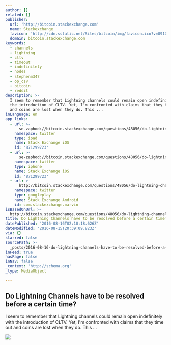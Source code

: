 ```yaml
---
author: []
related: []
publisher:
  url: 'http://bitcoin.stackexchange.com'
  name: Stackexchange
  favicon: 'http://cdn.sstatic.net/Sites/bitcoin/img/favicon.ico?v=0910168c5c65'
  domain: bitcoin.stackexchange.com
keywords:
  - channels
  - lightning
  - cltv
  - timeout
  - indefinitely
  - nodes
  - stephenm347
  - op_csv
  - bitcoin
  - reddit
description: >-
  I seem to remember that Lightning channels could remain open indefinitely with
  the introduction of CLTV. Yet, I'm confronted with claims that they time out
  and coins are lost when they do. This ...
inLanguage: en
app_links:
  - url: >-
      se-zaphod://bitcoin.stackexchange.com/questions/48056/do-lightning-channels-have-to-be-resolved-before-a-certain-time
    namespace: twitter
    type: ipad
    name: Stack Exchange iOS
    id: '871299723'
  - url: >-
      se-zaphod://bitcoin.stackexchange.com/questions/48056/do-lightning-channels-have-to-be-resolved-before-a-certain-time
    namespace: twitter
    type: iphone
    name: Stack Exchange iOS
    id: '871299723'
  - url: >-
      http://bitcoin.stackexchange.com/questions/48056/do-lightning-channels-have-to-be-resolved-before-a-certain-time
    namespace: twitter
    type: googleplay
    name: Stack Exchange Android
    id: com.stackexchange.marvin
isBasedOnUrl: >-
  http://bitcoin.stackexchange.com/questions/48056/do-lightning-channels-have-to-be-resolved-before-a-certain-time
title: Do Lightning Channels have to be resolved before a certain time?
datePublished: '2016-08-16T02:10:18.626Z'
dateModified: '2016-08-15T20:39:09.823Z'
via: {}
starred: false
sourcePath: >-
  _posts/2016-08-16-do-lightning-channels-have-to-be-resolved-before-a-certain-t.md
inFeed: true
hasPage: false
inNav: false
_context: 'http://schema.org'
_type: MediaObject

---
```

<article style=""><h1>Do Lightning Channels have to be resolved before a certain time?</h1><p>I seem to remember that Lightning channels could remain open indefinitely with the introduction of CLTV. Yet, I'm confronted with claims that they time out and coins are lost when they do. This ...</p><img src="http://cdn.sstatic.net/Sites/bitcoin/img/apple-touch-icon.png?v=a43e5a337e6b&amp;a" /></article>